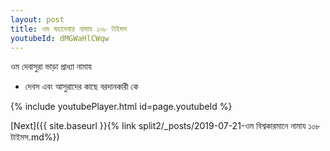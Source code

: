 ```yaml
---
layout: post
title: ওম মহাদেবায় নামায ১০৮ টাইমস
youtubeId: dMGWaHlCWqw
---
```

 
 
 ওম দেবাসুরা ভাড়া প্রাধ্যা নামায  
 
 -  দেবস এবং আসুরাদের কাছে বরদানকারী কে 
 
  
 
  
 
 
 
 
 
 


{% include youtubePlayer.html id=page.youtubeId %}
 
[Next]({{ site.baseurl }}{% link  split2/_posts/2019-07-21-ওম বিশ্বকারমানে নামায ১০৮ টাইমস.md%})
 
